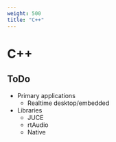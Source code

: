 ```yaml
---
weight: 500
title: "C++"
---
```


# C++

## ToDo

- Primary applications
  - Realtime desktop/embedded
- Libraries
  - JUCE
  - rtAudio
  - Native
